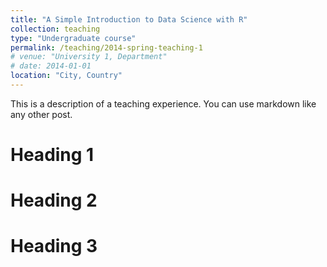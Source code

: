 ```yaml
---
title: "A Simple Introduction to Data Science with R"
collection: teaching
type: "Undergraduate course"
permalink: /teaching/2014-spring-teaching-1
# venue: "University 1, Department"
# date: 2014-01-01
location: "City, Country"
---
```


This is a description of a teaching experience. You can use markdown like any other post.

Heading 1
======

Heading 2
======

Heading 3
======
